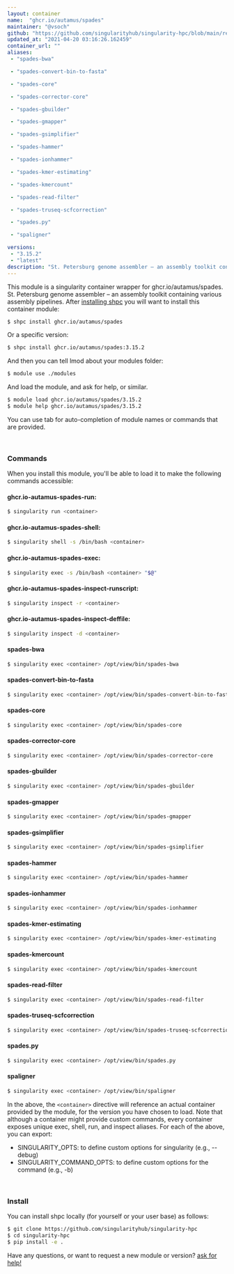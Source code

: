 ```yaml
---
layout: container
name:  "ghcr.io/autamus/spades"
maintainer: "@vsoch"
github: "https://github.com/singularityhub/singularity-hpc/blob/main/registry/ghcr.io/autamus/spades/container.yaml"
updated_at: "2021-04-20 03:16:26.162459"
container_url: ""
aliases:
 - "spades-bwa"

 - "spades-convert-bin-to-fasta"

 - "spades-core"

 - "spades-corrector-core"

 - "spades-gbuilder"

 - "spades-gmapper"

 - "spades-gsimplifier"

 - "spades-hammer"

 - "spades-ionhammer"

 - "spades-kmer-estimating"

 - "spades-kmercount"

 - "spades-read-filter"

 - "spades-truseq-scfcorrection"

 - "spades.py"

 - "spaligner"

versions:
 - "3.15.2"
 - "latest"
description: "St. Petersburg genome assembler – an assembly toolkit containing various assembly pipelines."
---
```


This module is a singularity container wrapper for ghcr.io/autamus/spades.
St. Petersburg genome assembler – an assembly toolkit containing various assembly pipelines.
After [installing shpc](#install) you will want to install this container module:

```bash
$ shpc install ghcr.io/autamus/spades
```

Or a specific version:

```bash
$ shpc install ghcr.io/autamus/spades:3.15.2
```

And then you can tell lmod about your modules folder:

```bash
$ module use ./modules
```

And load the module, and ask for help, or similar.

```bash
$ module load ghcr.io/autamus/spades/3.15.2
$ module help ghcr.io/autamus/spades/3.15.2
```

You can use tab for auto-completion of module names or commands that are provided.

<br>

### Commands

When you install this module, you'll be able to load it to make the following commands accessible:

#### ghcr.io-autamus-spades-run:

```bash
$ singularity run <container>
```

#### ghcr.io-autamus-spades-shell:

```bash
$ singularity shell -s /bin/bash <container>
```

#### ghcr.io-autamus-spades-exec:

```bash
$ singularity exec -s /bin/bash <container> "$@"
```

#### ghcr.io-autamus-spades-inspect-runscript:

```bash
$ singularity inspect -r <container>
```

#### ghcr.io-autamus-spades-inspect-deffile:

```bash
$ singularity inspect -d <container>
```


#### spades-bwa
       
```bash
$ singularity exec <container> /opt/view/bin/spades-bwa
```


#### spades-convert-bin-to-fasta
       
```bash
$ singularity exec <container> /opt/view/bin/spades-convert-bin-to-fasta
```


#### spades-core
       
```bash
$ singularity exec <container> /opt/view/bin/spades-core
```


#### spades-corrector-core
       
```bash
$ singularity exec <container> /opt/view/bin/spades-corrector-core
```


#### spades-gbuilder
       
```bash
$ singularity exec <container> /opt/view/bin/spades-gbuilder
```


#### spades-gmapper
       
```bash
$ singularity exec <container> /opt/view/bin/spades-gmapper
```


#### spades-gsimplifier
       
```bash
$ singularity exec <container> /opt/view/bin/spades-gsimplifier
```


#### spades-hammer
       
```bash
$ singularity exec <container> /opt/view/bin/spades-hammer
```


#### spades-ionhammer
       
```bash
$ singularity exec <container> /opt/view/bin/spades-ionhammer
```


#### spades-kmer-estimating
       
```bash
$ singularity exec <container> /opt/view/bin/spades-kmer-estimating
```


#### spades-kmercount
       
```bash
$ singularity exec <container> /opt/view/bin/spades-kmercount
```


#### spades-read-filter
       
```bash
$ singularity exec <container> /opt/view/bin/spades-read-filter
```


#### spades-truseq-scfcorrection
       
```bash
$ singularity exec <container> /opt/view/bin/spades-truseq-scfcorrection
```


#### spades.py
       
```bash
$ singularity exec <container> /opt/view/bin/spades.py
```


#### spaligner
       
```bash
$ singularity exec <container> /opt/view/bin/spaligner
```



In the above, the `<container>` directive will reference an actual container provided
by the module, for the version you have chosen to load. Note that although a container
might provide custom commands, every container exposes unique exec, shell, run, and
inspect aliases. For each of the above, you can export:

 - SINGULARITY_OPTS: to define custom options for singularity (e.g., --debug)
 - SINGULARITY_COMMAND_OPTS: to define custom options for the command (e.g., -b)

<br>
  
### Install

You can install shpc locally (for yourself or your user base) as follows:

```bash
$ git clone https://github.com/singularityhub/singularity-hpc
$ cd singularity-hpc
$ pip install -e .
```

Have any questions, or want to request a new module or version? [ask for help!](https://github.com/singularityhub/singularity-hpc/issues)